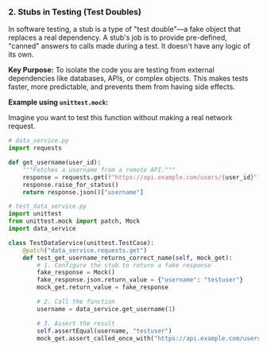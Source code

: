 ### 2. Stubs in Testing (Test Doubles)

In software testing, a stub is a type of "test double"—a fake object that replaces a real dependency. A stub's job is to provide pre-defined, "canned" answers to calls made during a test. It doesn't have any logic of its own.

**Key Purpose:** To isolate the code you are testing from external dependencies like databases, APIs, or complex objects. This makes tests faster, more predictable, and prevents them from having side effects.

**Example using `unittest.mock`:**

Imagine you want to test this function without making a real network request.

```python
# data_service.py
import requests

def get_username(user_id):
    """Fetches a username from a remote API."""
    response = requests.get(f"https://api.example.com/users/{user_id}")
    response.raise_for_status()
    return response.json()["username"]

# test_data_service.py
import unittest
from unittest.mock import patch, Mock
import data_service

class TestDataService(unittest.TestCase):
    @patch("data_service.requests.get")
    def test_get_username_returns_correct_name(self, mock_get):
        # 1. Configure the stub to return a fake response
        fake_response = Mock()
        fake_response.json.return_value = {"username": "testuser"}
        mock_get.return_value = fake_response

        # 2. Call the function
        username = data_service.get_username(1)

        # 3. Assert the result
        self.assertEqual(username, "testuser")
        mock_get.assert_called_once_with("https://api.example.com/users/1")